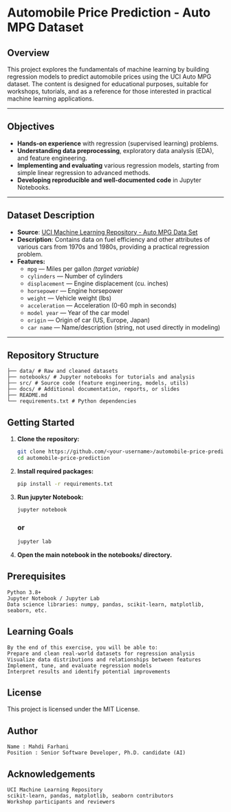 # Automobile Price Prediction - Auto MPG Dataset


## Overview

This project explores the fundamentals of machine learning by building regression models to predict automobile prices using the UCI Auto MPG dataset. The content is designed for educational purposes, suitable for workshops, tutorials, and as a reference for those interested in practical machine learning applications.

---

## Objectives

- **Hands-on experience** with regression (supervised learning) problems.
- **Understanding data preprocessing**, exploratory data analysis (EDA), and feature engineering.
- **Implementing and evaluating** various regression models, starting from simple linear regression to advanced methods.
- **Developing reproducible and well-documented code** in Jupyter Notebooks.

---

## Dataset Description

- **Source**: [UCI Machine Learning Repository - Auto MPG Data Set](https://archive.ics.uci.edu/ml/datasets/auto+mpg)
- **Description**: Contains data on fuel efficiency and other attributes of various cars from 1970s and 1980s, providing a practical regression problem.
- **Features:**
  - `mpg` — Miles per gallon *(target variable)*
  - `cylinders` — Number of cylinders
  - `displacement` — Engine displacement (cu. inches)
  - `horsepower` — Engine horsepower
  - `weight` — Vehicle weight (lbs)
  - `acceleration` — Acceleration (0-60 mph in seconds)
  - `model year` — Year of the car model
  - `origin` — Origin of car (US, Europe, Japan)
  - `car name` — Name/description (string, not used directly in modeling)

---

## Repository Structure
    ├── data/ # Raw and cleaned datasets
    ├── notebooks/ # Jupyter notebooks for tutorials and analysis
    ├── src/ # Source code (feature engineering, models, utils)
    ├── docs/ # Additional documentation, reports, or slides
    ├── README.md
    └── requirements.txt # Python dependencies

## Getting Started

1. **Clone the repository:**

   ```bash
   git clone https://github.com/<your-username>/automobile-price-prediction.git
   cd automobile-price-prediction
2. **Install required packages:**
   ```bash
   pip install -r requirements.txt
3. **Run jupyter Notebook:**   
    ```bash
    jupyter notebook
    ```
    ### or

    ```bash
    jupyter lab
    ```

4. **Open the main notebook in the notebooks/ directory.**

## Prerequisites
    Python 3.8+
    Jupyter Notebook / Jupyter Lab
    Data science libraries: numpy, pandas, scikit-learn, matplotlib, seaborn, etc.

## Learning Goals
    By the end of this exercise, you will be able to:
    Prepare and clean real-world datasets for regression analysis
    Visualize data distributions and relationships between features
    Implement, tune, and evaluate regression models
    Interpret results and identify potential improvements

## License
This project is licensed under the MIT License.


## Author
    Name : Mahdi Farhani
    Position : Senior Software Developer, Ph.D. candidate (AI)

## Acknowledgements
    UCI Machine Learning Repository
    scikit-learn, pandas, matplotlib, seaborn contributors
    Workshop participants and reviewers